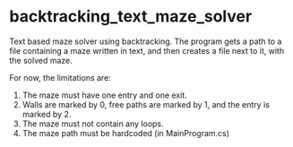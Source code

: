 # backtracking_text_maze_solver
Text based maze solver using backtracking.
The program gets a path to a file containing a maze written in text, and then creates a file next to it, with the solved maze.

For now, the limitations are:
1. The maze must have one entry and one exit.
2. Walls are marked by 0, free paths are marked by 1, and the entry is marked by 2.
3. The maze must not contain any loops.
4. The maze path must be hardcoded (in MainProgram.cs)
